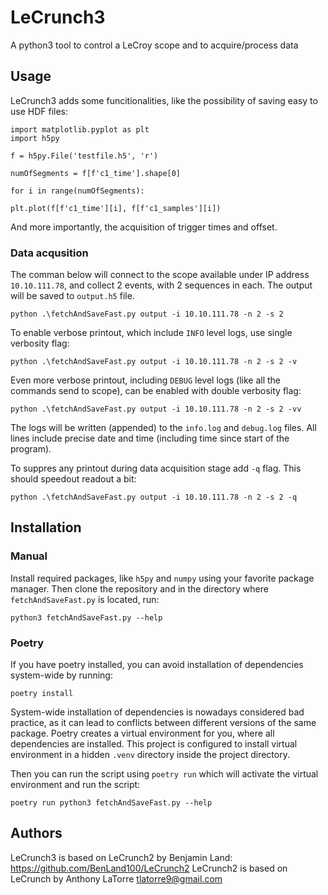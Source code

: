 # LeCrunch3
A python3 tool to control a LeCroy scope and to acquire/process data

## Usage
LeCrunch3 adds some funcitionalities, like the possibility of saving easy to use HDF files:

```
import matplotlib.pyplot as plt
import h5py

f = h5py.File('testfile.h5', 'r')

numOfSegments = f[f'c1_time'].shape[0]

for i in range(numOfSegments):

plt.plot(f[f'c1_time'][i], f[f'c1_samples'][i])
```

And more importantly, the acquisition of trigger times and offset.

### Data acqusition

The comman below will connect to the scope available under IP address `10.10.111.78`, and collect 2 events, with 2 sequences in each.
The output will be saved to `output.h5` file.

```
python .\fetchAndSaveFast.py output -i 10.10.111.78 -n 2 -s 2
```

To enable verbose printout, which include `INFO` level logs, use single verbosity flag:

```
python .\fetchAndSaveFast.py output -i 10.10.111.78 -n 2 -s 2 -v
```

Even more verbose printout, including `DEBUG` level logs (like all the commands send to scope), can be enabled with double verbosity flag:

```
python .\fetchAndSaveFast.py output -i 10.10.111.78 -n 2 -s 2 -vv
```

The logs will be written (appended) to the `info.log` and `debug.log` files. All lines include precise date and time (including time since start of the program).

To suppres any printout during data acquisition stage add `-q` flag. This should speedout readout a bit:
```
python .\fetchAndSaveFast.py output -i 10.10.111.78 -n 2 -s 2 -q
```

## Installation

### Manual

Install required packages, like `h5py` and `numpy` using your favorite package manager.
Then clone the repository and in the directory where `fetchAndSaveFast.py` is located, run:

```shell
python3 fetchAndSaveFast.py --help
```

### Poetry

If you have poetry installed, you can avoid installation of dependencies system-wide by running:

```shell
poetry install
```

System-wide installation of dependencies is nowadays considered bad practice, as it can lead to conflicts between different versions of the same package. Poetry creates a virtual environment for you, where all dependencies are installed. This project is configured to install virtual environment in a hidden `.venv` directory inside the project directory.

Then you can run the script using `poetry run` which will activate the virtual environment and run the script:

```shell
poetry run python3 fetchAndSaveFast.py --help
```

## Authors

LeCrunch3 is based on LeCrunch2 by Benjamin Land: https://github.com/BenLand100/LeCrunch2
LeCrunch2 is based on LeCrunch by Anthony LaTorre <tlatorre9@gmail.com>

